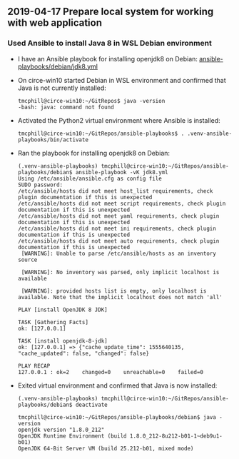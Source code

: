 ## 2019-04-17 Prepare local system for working with web application

### Used Ansible to install Java 8 in WSL Debian environment

- I have an Ansible playbook for installing openjdk8 on Debian: 
  [ansible-playbooks/debian/jdk8.yml](https://github.com/tmcphillips/ansible-playbooks/blob/97214161a181a2f34f092db38fe2166e1eaeeb4e/debian/jdk8.yml)

- On circe-win10 started Debian in WSL environment and confirmed that Java is not currently installed:

    ```console
    tmcphill@circe-win10:~/GitRepos$ java -version
    -bash: java: command not found
    ```
- Activated the Python2 virtual environment where Ansible is installed:

    ```console
    tmcphill@circe-win10:~/GitRepos/ansible-playbooks$ . .venv-ansible-playbooks/bin/activate
    ```
- Ran the playbook for installing openjdk8 on Debian:

	```console
	(.venv-ansible-playbooks) tmcphill@circe-win10:~/GitRepos/ansible-playbooks/debian$ ansible-playbook -vK jdk8.yml
	Using /etc/ansible/ansible.cfg as config file
	SUDO password:
	/etc/ansible/hosts did not meet host_list requirements, check plugin documentation if this is unexpected
	/etc/ansible/hosts did not meet script requirements, check plugin documentation if this is unexpected
	/etc/ansible/hosts did not meet yaml requirements, check plugin documentation if this is unexpected
	/etc/ansible/hosts did not meet ini requirements, check plugin documentation if this is unexpected
	/etc/ansible/hosts did not meet auto requirements, check plugin documentation if this is unexpected
	 [WARNING]: Unable to parse /etc/ansible/hosts as an inventory source

	 [WARNING]: No inventory was parsed, only implicit localhost is available

	 [WARNING]: provided hosts list is empty, only localhost is available. Note that the implicit localhost does not match 'all'

	PLAY [install OpenJDK 8 JDK]
	
	TASK [Gathering Facts]
	ok: [127.0.0.1]
	
	TASK [install openjdk-8-jdk]
	ok: [127.0.0.1] => {"cache_update_time": 1555640135, "cache_updated": false, "changed": false}

	PLAY RECAP 
	127.0.0.1 : ok=2    changed=0    unreachable=0    failed=0
	```
- Exited virtual environment and confirmed that Java is now installed:

    ```console
    (.venv-ansible-playbooks) tmcphill@circe-win10:~/GitRepos/ansible-playbooks/debian$ deactivate
    
    tmcphill@circe-win10:~/GitRepos/ansible-playbooks/debian$ java -version
    openjdk version "1.8.0_212"
    OpenJDK Runtime Environment (build 1.8.0_212-8u212-b01-1~deb9u1-b01)
    OpenJDK 64-Bit Server VM (build 25.212-b01, mixed mode)
    ```

